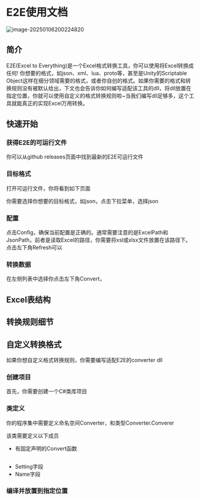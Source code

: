 # E2E使用文档

![image-20250106200224820](https://tuchuange.oss-cn-beijing.aliyuncs.com/img/image-20250106200224820.png)

## 简介

E2E(Excel to Everything)是一个Excel格式转换工具，你可以使用将Excel转换成 任何! 你想要的格式，如json、xml、lua、proto等，甚至是Unity的Scriptable Object这样在细分领域需要的格式，或者你自创的格式。如果你需要的格式和转换规则没有被默认给出，下文也会告诉你如何编写适配该工具的dll，将dll放置在指定位置，你就可以使用自定义的格式转换规则啦~当我们编写dll足够多，这个工具就能真正的实现Excel万用转换。

## 快速开始

### 获得E2E的可运行文件

你可以从github releases页面中找到最新的E2E可运行文件

### 目标格式

打开可运行文件，你将看到如下页面

你需要选择你想要的目标格式，如json，点击下拉菜单，选择json

### 配置

点击Config，确保当前配置是正确的。通常需要注意的是ExcelPath和JsonPath，前者是读取Excel的路径，你需要将xsl或xlsx文件放置在该路径下。点击左下角Refresh可以

### 转换数据

在左侧列表中选择你点击左下角Convert，

## Excel表结构



## 转换规则细节

## 自定义转换格式

如果你想自定义格式转换规则，你需要编写适配E2E的converter dll

### 创建项目

首先，你需要创建一个C#类库项目

### 类定义

你的程序集中需要定义命名空间Converter，和类型Converter.Converer

该类需要定义以下成员

- 有固定声明的Convert函数

```C#

```

- Setting字段
- Name字段

### 编译并放置到指定位置


